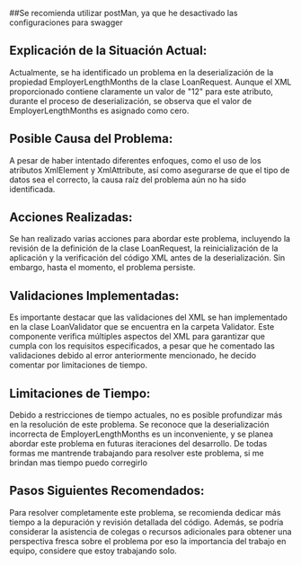 ##Se recomienda utilizar postMan, ya que he desactivado las configuraciones para swagger

## Explicación de la Situación Actual:
Actualmente, se ha identificado un problema en la deserialización de la propiedad EmployerLengthMonths de la clase LoanRequest.
Aunque el XML proporcionado contiene claramente un valor de "12" para este atributo, 
durante el proceso de deserialización, se observa que el valor de EmployerLengthMonths es asignado como cero.

## Posible Causa del Problema:
A pesar de haber intentado diferentes enfoques, como el uso de los atributos XmlElement y XmlAttribute, 
así como asegurarse de que el tipo de datos sea el correcto, la causa raíz del problema aún no ha sido identificada.

## Acciones Realizadas:
Se han realizado varias acciones para abordar este problema, incluyendo la revisión de la definición de la clase LoanRequest, 
la reinicialización de la aplicación y la verificación del código XML antes de la deserialización. 
Sin embargo, hasta el momento, el problema persiste.

## Validaciones Implementadas:
Es importante destacar que las validaciones del XML se han implementado en la clase LoanValidator que se encuentra en la carpeta Validator. 
Este componente verifica múltiples aspectos del XML para garantizar que cumpla con los requisitos especificados, a pesar que he comentado
las validaciones debido al error anteriormente mencionado, he decido comentar por limitaciones de tiempo.

## Limitaciones de Tiempo:
Debido a restricciones de tiempo actuales, no es posible profundizar más en la resolución de este problema. 
Se reconoce que la deserialización incorrecta de EmployerLengthMonths es un inconveniente, y se planea abordar este problema en 
futuras iteraciones del desarrollo. De todas formas me mantrende trabajando para resolver este problema, 
si me brindan mas tiempo puedo corregirlo

## Pasos Siguientes Recomendados:
Para resolver completamente este problema, se recomienda dedicar más tiempo a la depuración y revisión detallada del código. 
Además, se podría considerar la asistencia de colegas o recursos adicionales para obtener una perspectiva fresca sobre el problema
por eso la importancia del trabajo en equipo, considere que estoy trabajando solo.